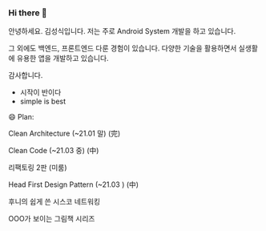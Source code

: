 ### Hi there 👋
안녕하세요. 김성식입니다.
저는 주로 Android System 개발을 하고 있습니다.

그 외에도 백엔드, 프론트엔드 다룬 경험이 있습니다.
다양한 기술을 활용하면서 실생활에 유용한 앱을 개발하고 있습니다.

감사합니다.

- 시작이 반이다
- simple is best


😄 Plan:

Clean Architecture (~21.01 말) (完)

Clean Code (~21.03 중) (中)

리팩토링 2판 (미룸)

Head First Design Pattern (~21.03 ) (中)

후니의 쉽게 쓴 시스코 네트워킹

OOO가 보이는 그림책 시리즈


<!--
**Biangom/Biangom** is a ✨ _special_ ✨ repository because its `README.md` (this file) appears on your GitHub profile.

Here are some ideas to get you started:

- 🔭 I’m currently working on ...
- 🌱 I’m currently learning ...
- 👯 I’m looking to collaborate on ...
- 🤔 I’m looking for help with ...
- 💬 Ask me about ...
- 📫 How to reach me: ...
- 😄 Pronouns: ...
- ⚡ Fun fact: ...
-->

